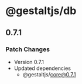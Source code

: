 # @gestaltjs/db

## 0.7.1

### Patch Changes

- Version 0.7.1
- Updated dependencies
  - @gestaltjs/core@0.7.1
